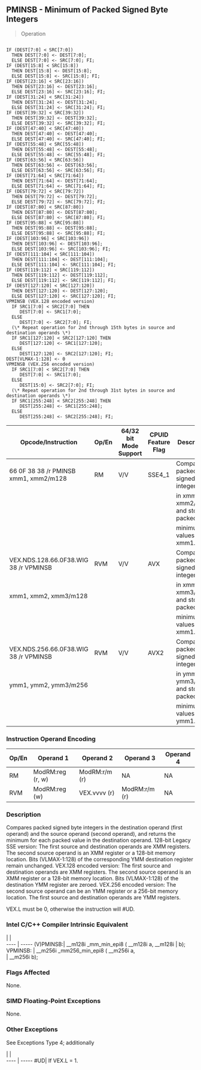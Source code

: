 ## PMINSB  -  Minimum of Packed Signed Byte Integers

> Operation
``` slim

IF (DEST[7:0] < SRC[7:0])
  THEN DEST[7:0] <- DEST[7:0];
  ELSE DEST[7:0] <- SRC[7:0]; FI;
IF (DEST[15:8] < SRC[15:8])
  THEN DEST[15:8] <- DEST[15:8];
  ELSE DEST[15:8] <- SRC[15:8]; FI;
IF (DEST[23:16] < SRC[23:16])
  THEN DEST[23:16] <- DEST[23:16];
  ELSE DEST[23:16] <- SRC[23:16]; FI;
IF (DEST[31:24] < SRC[31:24])
  THEN DEST[31:24] <- DEST[31:24];
  ELSE DEST[31:24] <- SRC[31:24]; FI;
IF (DEST[39:32] < SRC[39:32])
  THEN DEST[39:32] <- DEST[39:32];
  ELSE DEST[39:32] <- SRC[39:32]; FI;
IF (DEST[47:40] < SRC[47:40])
  THEN DEST[47:40] <- DEST[47:40];
  ELSE DEST[47:40] <- SRC[47:40]; FI;
IF (DEST[55:48] < SRC[55:48])
  THEN DEST[55:48] <- DEST[55:48];
  ELSE DEST[55:48] <- SRC[55:48]; FI;
IF (DEST[63:56] < SRC[63:56])
  THEN DEST[63:56] <- DEST[63:56];
  ELSE DEST[63:56] <- SRC[63:56]; FI;
IF (DEST[71:64] < SRC[71:64])
  THEN DEST[71:64] <- DEST[71:64];
  ELSE DEST[71:64] <- SRC[71:64]; FI;
IF (DEST[79:72] < SRC[79:72])
  THEN DEST[79:72] <- DEST[79:72];
  ELSE DEST[79:72] <- SRC[79:72]; FI;
IF (DEST[87:80] < SRC[87:80])
  THEN DEST[87:80] <- DEST[87:80];
  ELSE DEST[87:80] <- SRC[87:80]; FI;
IF (DEST[95:88] < SRC[95:88])
  THEN DEST[95:88] <- DEST[95:88];
  ELSE DEST[95:88] <- SRC[95:88]; FI;
IF (DEST[103:96] < SRC[103:96])
  THEN DEST[103:96] <- DEST[103:96];
  ELSE DEST[103:96] <- SRC[103:96]; FI;
IF (DEST[111:104] < SRC[111:104])
  THEN DEST[111:104] <- DEST[111:104];
  ELSE DEST[111:104] <- SRC[111:104]; FI;
IF (DEST[119:112] < SRC[119:112])
  THEN DEST[119:112] <- DEST[119:112];
  ELSE DEST[119:112] <- SRC[119:112]; FI;
IF (DEST[127:120] < SRC[127:120])
  THEN DEST[127:120] <- DEST[127:120];
  ELSE DEST[127:120] <- SRC[127:120]; FI;
VPMINSB (VEX.128 encoded version)
  IF SRC1[7:0] < SRC2[7:0] THEN
     DEST[7:0] <- SRC1[7:0];
  ELSE
     DEST[7:0] <- SRC2[7:0]; FI;
  (\* Repeat operation for 2nd through 15th bytes in source and destination operands \*)
  IF SRC1[127:120] < SRC2[127:120] THEN
     DEST[127:120] <- SRC1[127:120];
  ELSE
     DEST[127:120] <- SRC2[127:120]; FI;
DEST[VLMAX-1:128] <- 0
VPMINSB (VEX.256 encoded version)
  IF SRC1[7:0] < SRC2[7:0] THEN
     DEST[7:0] <- SRC1[7:0];
  ELSE
     DEST[15:0] <- SRC2[7:0]; FI;
  (\* Repeat operation for 2nd through 31st bytes in source and destination operands \*)
  IF SRC1[255:248] < SRC2[255:248] THEN
     DEST[255:248] <- SRC1[255:248];
  ELSE
     DEST[255:248] <- SRC2[255:248]; FI;

```

 Opcode/Instruction                   | Op/En| 64/32 bit Mode Support| CPUID Feature Flag| Description                           
 ---  | --- | --- | --- | ---
 66 0F 38 38 /r PMINSB xmm1, xmm2/m128| RM   | V/V                   | SSE4_1            | Compare packed signed byte integers   
                                      |      |                       |                   | in xmm1 and xmm2/m128 and store packed
                                      |      |                       |                   | minimum values in xmm1.               
 VEX.NDS.128.66.0F38.WIG 38 /r VPMINSB| RVM  | V/V                   | AVX               | Compare packed signed byte integers   
 xmm1, xmm2, xmm3/m128                |      |                       |                   | in xmm2 and xmm3/m128 and store packed
                                      |      |                       |                   | minimum values in xmm1.               
 VEX.NDS.256.66.0F38.WIG 38 /r VPMINSB| RVM  | V/V                   | AVX2              | Compare packed signed byte integers   
 ymm1, ymm2, ymm3/m256                |      |                       |                   | in ymm2 and ymm3/m256 and store packed
                                      |      |                       |                   | minimum values in ymm1.               

### Instruction Operand Encoding
 Op/En| Operand 1       | Operand 2    | Operand 3    | Operand 4
 ---  | --- | --- | --- | ---
 RM   | ModRM:reg (r, w)| ModRM:r/m (r)| NA           | NA       
 RVM  | ModRM:reg (w)   | VEX.vvvv (r) | ModRM:r/m (r)| NA       

### Description
Compares packed signed byte integers in the destination operand (first operand)
and the source operand (second operand), and returns the minimum for each packed
value in the destination operand. 128-bit Legacy SSE version: The first source
and destination operands are XMM registers. The second source operand is an
XMM register or a 128-bit memory location. Bits (VLMAX-1:128) of the corresponding
YMM destination register remain unchanged. VEX.128 encoded version: The first
source and destination operands are XMM registers. The second source operand
is an XMM register or a 128-bit memory location. Bits (VLMAX-1:128) of the destination
YMM register are zeroed. VEX.256 encoded version: The second source operand
can be an YMM register or a 256-bit memory location. The first source and destination
operands are YMM registers.

<aside class="notification">
VEX.L must be 0, otherwise the instruction will #UD.
</aside>



### Intel C/C++ Compiler Intrinsic Equivalent
   | |  
---- | -----
 (V)PMINSB:| __m128i _mm_min_epi8 ( __m128i a, __m128i
           | b);                                      
 VPMINSB:  | __m256i _mm256_min_epi8 ( __m256i a,     
           | __m256i b);                              

### Flags Affected
None.


### SIMD Floating-Point Exceptions
None.


### Other Exceptions
See Exceptions Type 4; additionally

   | |  
---- | -----
 #UD| If VEX.L = 1.

